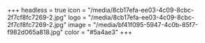 +++
headless = true
icon = "/media/8cb17efa-ee03-4c09-8cbc-2f7cf8fc7269-2.jpg"
logo = "/media/8cb17efa-ee03-4c09-8cbc-2f7cf8fc7269-2.jpg"
image = "/media/bf41f095-5947-4c0b-85f7-f982d065a818.jpg"
color = "#5a4ae3"
+++
